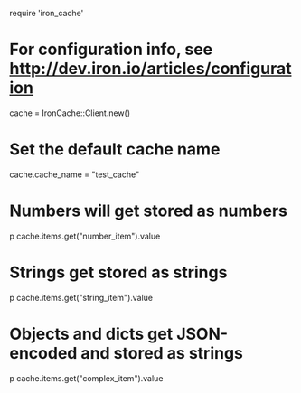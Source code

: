 require 'iron_cache'

# For configuration info, see http://dev.iron.io/articles/configuration
cache = IronCache::Client.new()

# Set the default cache name
cache.cache_name = "test_cache"

# Numbers will get stored as numbers
p cache.items.get("number_item").value

# Strings get stored as strings
p cache.items.get("string_item").value

# Objects and dicts get JSON-encoded and stored as strings
p cache.items.get("complex_item").value
